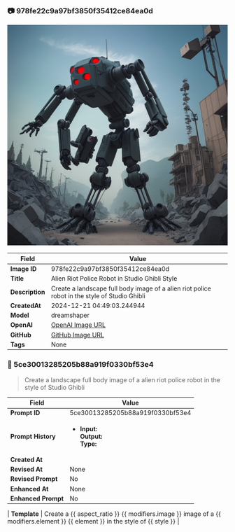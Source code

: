 

### 📷 978fe22c9a97bf3850f35412ce84ea0d 


![data.id](./978fe22c9a97bf3850f35412ce84ea0d.jpg)


| Field          | Value                                                                                                                     |
|----------------|---------------------------------------------------------------------------------------------------------------------------|
| **Image ID**             | 978fe22c9a97bf3850f35412ce84ea0d                                                                                                             |
| **Title**           | Alien Riot Police Robot in Studio Ghibli Style                                                                                                       |
| **Description**           | Create a landscape full body image of a alien riot police robot in the style of Studio Ghibli                                                                                                       |
| **CreatedAt**        | 2024-12-21 04:49:03.244944                                                                                                        |
| **Model**        | dreamshaper                                                                                                        |
| **OpenAI**         | [OpenAI Image URL](http://192.168.1.85:8081/generated-images/b642627488148.png)                                                                                |
| **GitHub**         | [GitHub Image URL](https://raw.githubusercontent.com/Caneta-Silva/GODZ/refs/heads/main/images/978fe22c9a97bf3850f35412ce84ea0d/978fe22c9a97bf3850f35412ce84ea0d.jpg)                                                                                |
| **Tags**       | None                                                                                                                   |

### 📜 5ce30013285205b88a919f0330bf53e4

> Create a landscape full body image of a alien riot police robot in the style of Studio Ghibli

| Field          | Value                                                                                                                                                                      |
|----------------|----------------------------------------------------------------------------------------------------------------------------------------------------------------------------|
| **Prompt ID**  | 5ce30013285205b88a919f0330bf53e4                                                                                                                                                            |
| **Prompt History** | <ul><li>**Input:**  <br> **Output:**  <br> **Type:** </li></ul> |
| **Created At** |                                                                                                                                                    |
| **Revised At** | None                                                                                                                                                   |
| **Revised Prompt** | No                                                                                                                                                                      |
| **Enhanced At** | None                                                                                                                                                  |
| **Enhanced Prompt** | No                                                                                                                                                                    |

| **Template**   | Create a {{ aspect_ratio }} {{ modifiers.image }} image of a {{ modifiers.element }} {{ element }} in the style of {{ style }}                                                                                                                                           |


